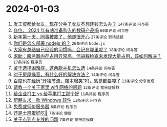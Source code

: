 # 2024-01-03

1. [发工资都给女友，现在分手了女友不想还钱怎么办？](https://www.v2ex.com/t/1005356) `147条评论` `问与答`
1. [各位， 2024 年有啥准备购入的数码产品吗](https://www.v2ex.com/t/1005346) `60条评论` `问与答`
1. [新年第一天，同事被裁了，他却很开心](https://www.v2ex.com/t/1005355) `27条评论` `职场话题`
1. [你们是怎么部署 nodejs 的？](https://www.v2ex.com/t/1005371) `26条评论` `Node.js`
1. [大家有总结自己经验的习惯吗，会记在哪里呢？](https://www.v2ex.com/t/1005359) `18条评论` `问与答`
1. [求助：服务器内存占用异常高，但进程检查未发现大量占用，该如何解决？](https://www.v2ex.com/t/1005365) `17条评论` `程序员`
1. [鉴于选择困难症，这两款手机怎么选](https://www.v2ex.com/t/1005360) `14条评论` `问与答`
1. [对于房屋噪音，有什么好的解决方法？](https://www.v2ex.com/t/1005352) `14条评论` `问与答`
1. [百度也在经历“开猿节流，降本增笑”吗，感觉都要嘎了](https://www.v2ex.com/t/1005379) `13条评论` `分享发现`
1. [请教一个关于家里 wifi 网络的问题](https://www.v2ex.com/t/1005342) `12条评论` `宽带症候群`
1. [给企业打工 vs 给苹果打工那个好](https://www.v2ex.com/t/1005378) `11条评论` `程序员`
1. [帮朋友求一款 Windows 软件](https://www.v2ex.com/t/1005348) `11条评论` `问与答`
1. [免费或低价服务器](https://www.v2ex.com/t/1005341) `8条评论` `程序员`
1. [还是土鸡蛋好吃🥚](https://www.v2ex.com/t/1005366) `7条评论` `健康`
1. [关于点到点专线的问题](https://www.v2ex.com/t/1005345) `7条评论` `宽带症候群`
